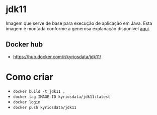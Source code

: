 # jdk11

Imagem que serve de base para execução de aplicação em Java. Esta imagem é montada conforme a generosa explanação disponível [aqui](https://qiita.com/h-r-k-matsumoto/items/1725fc587ce127671560).

## Docker hub

- https://hub.docker.com/r/kyriosdata/jdk11/ 

# Como criar

- `docker build -t jdk11 .`
- `docker tag IMAGE-ID kyriosdata/jdk11:latest`
- `docker login`
- `docker push kyriosdata/jdk11`
